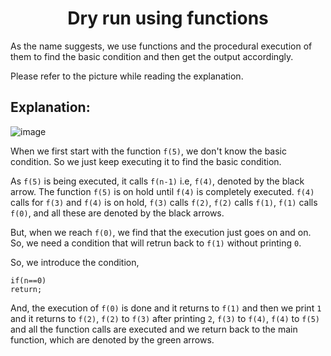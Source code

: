  <h1 align="center"> Dry run using functions </h1> 
 
 As the name suggests, we use functions and the procedural execution of them to find the basic condition and then get the output accordingly.
 
 Please refer to the picture while reading the explanation.
## Explanation:

 ![image](https://user-images.githubusercontent.com/85027663/140314568-6e1190c8-538f-4482-9196-62b8dde8bbfb.png)

When we first start with the function `f(5)`, we don't know the basic condition. So we just keep executing it to find the basic condition.

As `f(5)` is being executed, it calls `f(n-1)` i.e, `f(4)`, denoted by the black arrow. The function `f(5)` is on hold until `f(4)` is completely executed. `f(4)` calls for `f(3)` and `f(4)` is on hold,
`f(3)` calls `f(2)`, `f(2)` calls `f(1)`, `f(1)` calls `f(0)`, and all these are denoted by the black arrows.

But, when we reach `f(0)`, we find that the execution just goes on and on. So, we need a condition that will retrun back to `f(1)` without printing `0`.

So, we introduce the condition,
   
    if(n==0)
    return;
    
And, the execution of `f(0)` is done and it returns to `f(1)` and then we print `1` and it returns to `f(2)`, `f(2)` to `f(3)` after printing `2`, `f(3)` to `f(4)`, `f(4)` to `f(5)` and all the function calls are executed and we return back to the main function,
which are denoted by the green arrows.
